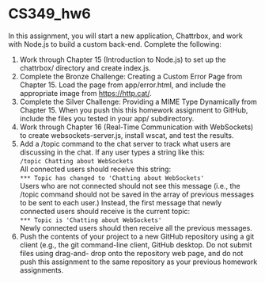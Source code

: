# CS349_hw6

In this assignment, you will start a new application, Chattrbox, and work with Node.js to build a
custom back-end. Complete the following:
1. Work through Chapter 15 (Introduction to Node.js) to set up the chattrbox/ directory and
create index.js.
2. Complete the Bronze Challenge: Creating a Custom Error Page from Chapter 15. Load the
page from app/error.html, and include the appropriate image from https://http.cat/.
3. Complete the Silver Challenge: Providing a MIME Type Dynamically from Chapter 15.
When you push this this homework assignment to GitHub, include the files you tested in your
app/ subdirectory.
4. Work through Chapter 16 (Real-Time Communication with WebSockets) to create
websockets-server.js, install wscat, and test the results.
5. Add a /topic command to the chat server to track what users are discussing in the chat. If
any user types a string like this: \
 ```/topic Chatting about WebSockets``` \
All connected users should receive this string: \
```*** Topic has changed to 'Chatting about WebSockets'``` \
Users who are not connected should not see this message (i.e., the /topic command should
not be saved in the array of previous messages to be sent to each user.)
Instead, the first message that newly connected users should receive is the current topic: \
```*** Topic is 'Chatting about WebSockets'``` \
Newly connected users should then receive all the previous messages.
6. Push the contents of your project to a new GitHub repository using a git client (e.g., the git
command-line client, GitHub desktop. Do not submit files using drag-and- drop onto the
repository web page, and do not push this assignment to the same repository as your previous
homework assignments. 
